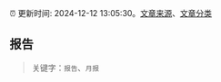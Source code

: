 :alarm_clock: 更新时间: 2024-12-12 13:05:30。[文章来源](/README.md)、[文章分类](/TAGS.md)

## 报告


> 关键字：`报告`、`月报`



